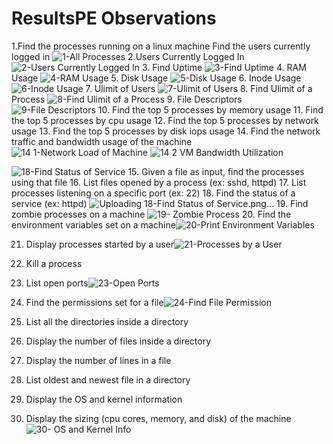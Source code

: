 # ResultsPE Observations


1.Find the processes running on a linux machine
Find the users currently logged in ![1-All Processes](https://user-images.githubusercontent.com/43114746/110269603-1f5a0480-7fea-11eb-8366-dac56cae4723.png)
2.Users Currently Logged In ![2-Users Currently Logged In](https://user-images.githubusercontent.com/43114746/110269620-27b23f80-7fea-11eb-8d28-2b36f64db888.png)
3.   Find Uptime ![3-Find Uptime](https://user-images.githubusercontent.com/43114746/110269624-284ad600-7fea-11eb-8202-b9feb6047544.png)
4.   RAM Usage ![4-RAM Usage](https://user-images.githubusercontent.com/43114746/110269625-28e36c80-7fea-11eb-8208-e090f8880753.png)
5.   Disk Usage ![5-Disk Usage ](https://user-images.githubusercontent.com/43114746/110269628-297c0300-7fea-11eb-8d33-3c64920ecd4b.png) 
6.   Inode Usage ![6-Inode Usage ](https://user-images.githubusercontent.com/43114746/110269633-2a149980-7fea-11eb-8616-5b54d6fd0893.png) 
7.   Ulimit of Users ![7-Ulimit of Users](https://user-images.githubusercontent.com/43114746/110269646-30a31100-7fea-11eb-8b58-27a95c90702e.png) 
8.   Find Ulimit of a Process ![8-Find Ulimit of a Process](https://user-images.githubusercontent.com/43114746/110269648-313ba780-7fea-11eb-97b1-759c4da461da.png) 
9.   File Descriptors ![9-File Descriptors](https://user-images.githubusercontent.com/43114746/110269650-31d43e00-7fea-11eb-8df7-136b7f8ae0fd.png)
10.  Find the top 5 processes by memory usage 
11.  Find the top 5 processes by cpu usage
12.  Find the top 5 processes by network usage
13.  Find the top 5 processes by disk iops usage
14.  Find the network traffic and bandwidth usage of the machine![14 1-Network Load of Machine](https://user-images.githubusercontent.com/43114746/110292546-6d373280-8013-11eb-9cd5-f7ec20913cf2.png)
![14 2 VM Bandwidth Utilization](https://user-images.githubusercontent.com/43114746/110292562-72947d00-8013-11eb-8c1b-2f0fe4868c0b.png)

![18-Find Status of Service](https://user-images.githubusercontent.com/43114746/110292592-7cb67b80-8013-11eb-875f-b0b122dd3340.png)
15.  Given a file as input, find the processes using that file
16.  List files opened by a process (ex: sshd, httpd)
17.  List processes listening on a specific port (ex: 22)
18.  Find the status of a service (ex: httpd) ![Uploading 18-Find Status of Service.png…]()
19.  Find zombie processes on a machine ![19- Zombie Process](https://user-images.githubusercontent.com/43114746/110292617-8344f300-8013-11eb-8a3b-5ef9f3ab32f4.png)
20.  Find the environment variables set on a machine![20-Print Environment Variables](https://user-images.githubusercontent.com/43114746/110292632-893ad400-8013-11eb-89a0-0c354c82bb27.png)

21.  Display processes started by a user![21-Processes by a User](https://user-images.githubusercontent.com/43114746/110292649-8d66f180-8013-11eb-90bc-b8fa82d05481.png)

22.  Kill a process
23.  List open ports![23-Open Ports](https://user-images.githubusercontent.com/43114746/110292665-922ba580-8013-11eb-9152-4de9d231bcfc.png)

24.  Find the permissions set for a file![24-Find File Permission](https://user-images.githubusercontent.com/43114746/110292672-9657c300-8013-11eb-9b0e-2ae61f53db40.png)

25.  List all the directories inside a directory
26.  Display the number of files inside a directory
27.  Display the number of lines in a file
28.  List oldest and newest file in a directory
29.  Display the OS and kernel information
30.  Display the sizing (cpu cores, memory, and disk) of the machine ![30- OS and Kernel Info](https://user-images.githubusercontent.com/43114746/110292682-9b1c7700-8013-11eb-8526-a846587026d6.png)


